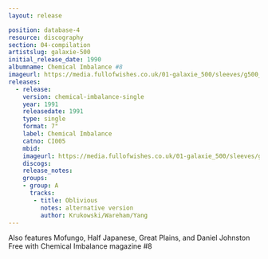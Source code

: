 ```yaml
---
layout: release

position: database-4
resource: discography
section: 04-compilation
artistslug: galaxie-500
initial_release_date: 1990
albumname: Chemical Imbalance #8
imageurl: https://media.fullofwishes.co.uk/01-galaxie_500/sleeves/g500_oblivious001.jpg
releases:
  - release:
    version: chemical-imbalance-single
    year: 1991
    releasedate: 1991
    type: single
    format: 7"
    label: Chemical Imbalance
    catno: CI005
    mbid:
    imageurl: https://media.fullofwishes.co.uk/01-galaxie_500/sleeves/g500_oblivious001.jpg
    discogs:
    release_notes:
    groups:
    - group: A
      tracks:
       - title: Oblivious
         notes: alternative version
         author: Krukowski/Wareham/Yang
---
```

Also features Mofungo, Half Japanese, Great Plains, and Daniel Johnston
Free with Chemical Imbalance magazine #8

